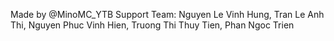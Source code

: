 Made by @MinoMC_YTB
Support Team: Nguyen Le Vinh Hung, Tran Le Anh Thi, Nguyen Phuc Vinh Hien, Truong Thi Thuy Tien, Phan Ngoc Trien
